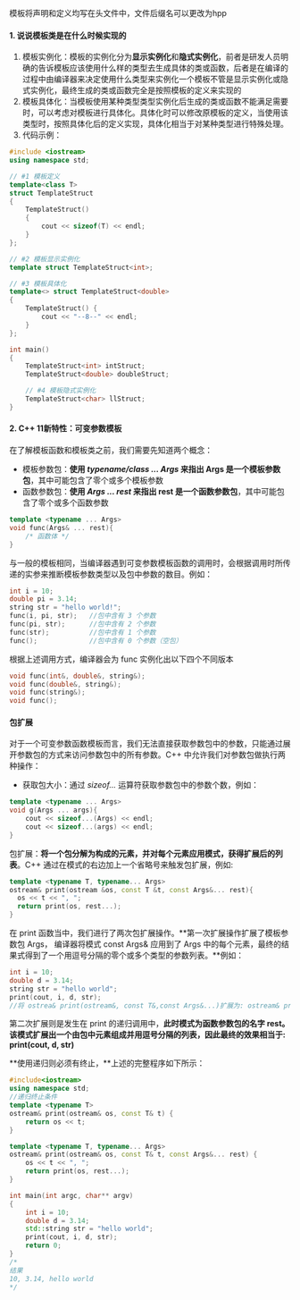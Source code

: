 模板将声明和定义均写在头文件中，文件后缀名可以更改为hpp

#### 1. 说说模板类是在什么时候实现的

1. 模板实例化：模板的实例化分为**显示实例化**和**隐式实例化**，前者是研发人员明确的告诉模板应该使用什么样的类型去生成具体的类或函数，后者是在编译的过程中由编译器来决定使用什么类型来实例化一个模板不管是显示实例化或隐式实例化，最终生成的类或函数完全是按照模板的定义来实现的
2. 模板具体化：当模板使用某种类型类型实例化后生成的类或函数不能满足需要时，可以考虑对模板进行具体化。具体化时可以修改原模板的定义，当使用该类型时，按照具体化后的定义实现，具体化相当于对某种类型进行特殊处理。
3. 代码示例：

```c++
#include <iostream>
using namespace std;

// #1 模板定义
template<class T>
struct TemplateStruct
{
    TemplateStruct()
    {
        cout << sizeof(T) << endl;
    }
};

// #2 模板显示实例化
template struct TemplateStruct<int>;

// #3 模板具体化
template<> struct TemplateStruct<double>
{
    TemplateStruct() {
        cout << "--8--" << endl;
    }
};

int main()
{
    TemplateStruct<int> intStruct;
    TemplateStruct<double> doubleStruct;

    // #4 模板隐式实例化
    TemplateStruct<char> llStruct;
}
```

#### 2. C++ 11新特性：可变参数模板

在了解模板函数和模板类之前，我们需要先知道两个概念：

- 模板参数包：**使用 *typename/class ... Args* 来指出 Args 是一个模板参数包**，其中可能包含了零个或多个模板参数
- 函数参数包：**使用 *Args ... rest* 来指出 rest 是一个函数参数包**，其中可能包含了零个或多个函数参数

```c++
template <typename ... Args>
void func(Args& ... rest){
    /* 函数体 */
}
```

与一般的模板相同，当编译器遇到可变参数模板函数的调用时，会根据调用时所传递的实参来推断模板参数类型以及包中参数的数目。例如：

```c++
int i = 10;
double pi = 3.14;
string str = "hello world!";
func(i, pi, str);   //包中含有 3 个参数
func(pi, str);      //包中含有 2 个参数
func(str);          //包中含有 1 个参数
func();             //包中含有 0 个参数（空包）
```

根据上述调用方式，编译器会为 func 实例化出以下四个不同版本

```c++
void func(int&, double&, string&);
void func(double&, string&);
void func(string&);
void func();
```

#### 包扩展

对于一个可变参数函数模板而言，我们无法直接获取参数包中的参数，只能通过展开参数包的方式来访问参数包中的所有参数。C++ 中允许我们对参数包做执行两种操作：

- 获取包大小：通过 *sizeof...* 运算符获取参数包中的参数个数，例如：

```c++
template <typename ... Args>
void g(Args ... args){
    cout << sizeof...(Args) << endl;
    cout << sizeof...(args) << endl;
}
```

包扩展：**将一个包分解为构成的元素，并对每个元素应用模式，获得扩展后的列表**。C++ 通过在模式的右边加上一个省略号来触发包扩展，例如:

```c++
template <typename T, typename... Args>
ostream& print(ostream &os, const T &t, const Args&... rest){
  os << t << ", ";
  return print(os, rest...);
}
```

在 print 函数当中，我们进行了两次包扩展操作。**第一次扩展操作扩展了模板参数包 Args， 编译器将模式 const Args& 应用到了 Args 中的每个元素，最终的结果式得到了一个用逗号分隔的零个或多个类型的参数列表。**例如：

```c++
int i = 10;
double d = 3.14;
string str = "hello world";
print(cout, i, d, str); 
//将 ostrea& print(ostream&, const T&,const Args&...)扩展为: ostream& print(ostream &os, const int&, const double&, const string&);
```

第二次扩展则是发生在 print 的递归调用中，**此时模式为函数参数包的名字 rest。该模式扩展出一个由包中元素组成并用逗号分隔的列表，因此最终的效果相当于: print(cout, d, str)**

**使用递归则必须有终止，**上述的完整程序如下所示：

```c++
#include<iostream>
using namespace std;
//递归终止条件
template <typename T>
ostream& print(ostream& os, const T& t) {
    return os << t;
}  

template <typename T, typename... Args>
ostream& print(ostream& os, const T& t, const Args&... rest) {
    os << t << ", ";
    return print(os, rest...);
}

int main(int argc, char** argv)
{
    int i = 10;
    double d = 3.14;
    std::string str = "hello world";
    print(cout, i, d, str);
    return 0;
}
/*
结果
10, 3.14, hello world
*/
```


